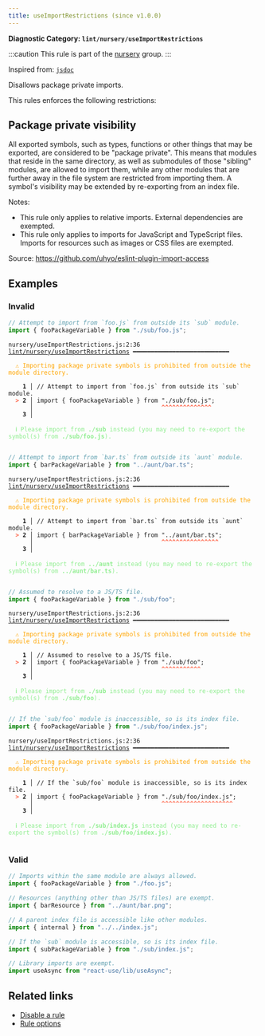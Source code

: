 ```yaml
---
title: useImportRestrictions (since v1.0.0)
---
```


**Diagnostic Category: `lint/nursery/useImportRestrictions`**

:::caution
This rule is part of the [nursery](/linter/rules/#nursery) group.
:::

Inspired from: <a href="https://github.com/import-js/eslint-plugin-import/blob/main/docs/rules/jsdoc.md" target="_blank"><code>jsdoc</code></a>

Disallows package private imports.

This rules enforces the following restrictions:

## Package private visibility

All exported symbols, such as types, functions or other things that may be exported, are
considered to be "package private". This means that modules that reside in the same
directory, as well as submodules of those "sibling" modules, are allowed to import them,
while any other modules that are further away in the file system are restricted from
importing them. A symbol's visibility may be extended by re-exporting from an index file.

Notes:

- This rule only applies to relative imports. External dependencies are exempted.
- This rule only applies to imports for JavaScript and TypeScript files. Imports for
resources such as images or CSS files are exempted.

Source: https://github.com/uhyo/eslint-plugin-import-access

## Examples

### Invalid

```jsx
// Attempt to import from `foo.js` from outside its `sub` module.
import { fooPackageVariable } from "./sub/foo.js";
```

<pre class="language-text"><code class="language-text">nursery/useImportRestrictions.js:2:36 <a href="https://biomejs.dev/linter/rules/use-import-restrictions">lint/nursery/useImportRestrictions</a> ━━━━━━━━━━━━━━━━━━━━━━━━━━━

<strong><span style="color: Orange;">  </span></strong><strong><span style="color: Orange;">⚠</span></strong> <span style="color: Orange;">Importing package private symbols is prohibited from outside the module directory.</span>
  
    <strong>1 │ </strong>// Attempt to import from `foo.js` from outside its `sub` module.
<strong><span style="color: Tomato;">  </span></strong><strong><span style="color: Tomato;">&gt;</span></strong> <strong>2 │ </strong>import { fooPackageVariable } from &quot;./sub/foo.js&quot;;
   <strong>   │ </strong>                                   <strong><span style="color: Tomato;">^</span></strong><strong><span style="color: Tomato;">^</span></strong><strong><span style="color: Tomato;">^</span></strong><strong><span style="color: Tomato;">^</span></strong><strong><span style="color: Tomato;">^</span></strong><strong><span style="color: Tomato;">^</span></strong><strong><span style="color: Tomato;">^</span></strong><strong><span style="color: Tomato;">^</span></strong><strong><span style="color: Tomato;">^</span></strong><strong><span style="color: Tomato;">^</span></strong><strong><span style="color: Tomato;">^</span></strong><strong><span style="color: Tomato;">^</span></strong><strong><span style="color: Tomato;">^</span></strong><strong><span style="color: Tomato;">^</span></strong>
    <strong>3 │ </strong>
  
<strong><span style="color: lightgreen;">  </span></strong><strong><span style="color: lightgreen;">ℹ</span></strong> <span style="color: lightgreen;">Please import from </span><span style="color: lightgreen;"><strong>./sub</strong></span><span style="color: lightgreen;"> instead (you may need to re-export the symbol(s) from </span><span style="color: lightgreen;"><strong>./sub/foo.js</strong></span><span style="color: lightgreen;">).</span>
  
</code></pre>

```jsx
// Attempt to import from `bar.ts` from outside its `aunt` module.
import { barPackageVariable } from "../aunt/bar.ts";
```

<pre class="language-text"><code class="language-text">nursery/useImportRestrictions.js:2:36 <a href="https://biomejs.dev/linter/rules/use-import-restrictions">lint/nursery/useImportRestrictions</a> ━━━━━━━━━━━━━━━━━━━━━━━━━━━

<strong><span style="color: Orange;">  </span></strong><strong><span style="color: Orange;">⚠</span></strong> <span style="color: Orange;">Importing package private symbols is prohibited from outside the module directory.</span>
  
    <strong>1 │ </strong>// Attempt to import from `bar.ts` from outside its `aunt` module.
<strong><span style="color: Tomato;">  </span></strong><strong><span style="color: Tomato;">&gt;</span></strong> <strong>2 │ </strong>import { barPackageVariable } from &quot;../aunt/bar.ts&quot;;
   <strong>   │ </strong>                                   <strong><span style="color: Tomato;">^</span></strong><strong><span style="color: Tomato;">^</span></strong><strong><span style="color: Tomato;">^</span></strong><strong><span style="color: Tomato;">^</span></strong><strong><span style="color: Tomato;">^</span></strong><strong><span style="color: Tomato;">^</span></strong><strong><span style="color: Tomato;">^</span></strong><strong><span style="color: Tomato;">^</span></strong><strong><span style="color: Tomato;">^</span></strong><strong><span style="color: Tomato;">^</span></strong><strong><span style="color: Tomato;">^</span></strong><strong><span style="color: Tomato;">^</span></strong><strong><span style="color: Tomato;">^</span></strong><strong><span style="color: Tomato;">^</span></strong><strong><span style="color: Tomato;">^</span></strong><strong><span style="color: Tomato;">^</span></strong>
    <strong>3 │ </strong>
  
<strong><span style="color: lightgreen;">  </span></strong><strong><span style="color: lightgreen;">ℹ</span></strong> <span style="color: lightgreen;">Please import from </span><span style="color: lightgreen;"><strong>../aunt</strong></span><span style="color: lightgreen;"> instead (you may need to re-export the symbol(s) from </span><span style="color: lightgreen;"><strong>../aunt/bar.ts</strong></span><span style="color: lightgreen;">).</span>
  
</code></pre>

```jsx
// Assumed to resolve to a JS/TS file.
import { fooPackageVariable } from "./sub/foo";
```

<pre class="language-text"><code class="language-text">nursery/useImportRestrictions.js:2:36 <a href="https://biomejs.dev/linter/rules/use-import-restrictions">lint/nursery/useImportRestrictions</a> ━━━━━━━━━━━━━━━━━━━━━━━━━━━

<strong><span style="color: Orange;">  </span></strong><strong><span style="color: Orange;">⚠</span></strong> <span style="color: Orange;">Importing package private symbols is prohibited from outside the module directory.</span>
  
    <strong>1 │ </strong>// Assumed to resolve to a JS/TS file.
<strong><span style="color: Tomato;">  </span></strong><strong><span style="color: Tomato;">&gt;</span></strong> <strong>2 │ </strong>import { fooPackageVariable } from &quot;./sub/foo&quot;;
   <strong>   │ </strong>                                   <strong><span style="color: Tomato;">^</span></strong><strong><span style="color: Tomato;">^</span></strong><strong><span style="color: Tomato;">^</span></strong><strong><span style="color: Tomato;">^</span></strong><strong><span style="color: Tomato;">^</span></strong><strong><span style="color: Tomato;">^</span></strong><strong><span style="color: Tomato;">^</span></strong><strong><span style="color: Tomato;">^</span></strong><strong><span style="color: Tomato;">^</span></strong><strong><span style="color: Tomato;">^</span></strong><strong><span style="color: Tomato;">^</span></strong>
    <strong>3 │ </strong>
  
<strong><span style="color: lightgreen;">  </span></strong><strong><span style="color: lightgreen;">ℹ</span></strong> <span style="color: lightgreen;">Please import from </span><span style="color: lightgreen;"><strong>./sub</strong></span><span style="color: lightgreen;"> instead (you may need to re-export the symbol(s) from </span><span style="color: lightgreen;"><strong>./sub/foo</strong></span><span style="color: lightgreen;">).</span>
  
</code></pre>

```jsx
// If the `sub/foo` module is inaccessible, so is its index file.
import { fooPackageVariable } from "./sub/foo/index.js";
```

<pre class="language-text"><code class="language-text">nursery/useImportRestrictions.js:2:36 <a href="https://biomejs.dev/linter/rules/use-import-restrictions">lint/nursery/useImportRestrictions</a> ━━━━━━━━━━━━━━━━━━━━━━━━━━━

<strong><span style="color: Orange;">  </span></strong><strong><span style="color: Orange;">⚠</span></strong> <span style="color: Orange;">Importing package private symbols is prohibited from outside the module directory.</span>
  
    <strong>1 │ </strong>// If the `sub/foo` module is inaccessible, so is its index file.
<strong><span style="color: Tomato;">  </span></strong><strong><span style="color: Tomato;">&gt;</span></strong> <strong>2 │ </strong>import { fooPackageVariable } from &quot;./sub/foo/index.js&quot;;
   <strong>   │ </strong>                                   <strong><span style="color: Tomato;">^</span></strong><strong><span style="color: Tomato;">^</span></strong><strong><span style="color: Tomato;">^</span></strong><strong><span style="color: Tomato;">^</span></strong><strong><span style="color: Tomato;">^</span></strong><strong><span style="color: Tomato;">^</span></strong><strong><span style="color: Tomato;">^</span></strong><strong><span style="color: Tomato;">^</span></strong><strong><span style="color: Tomato;">^</span></strong><strong><span style="color: Tomato;">^</span></strong><strong><span style="color: Tomato;">^</span></strong><strong><span style="color: Tomato;">^</span></strong><strong><span style="color: Tomato;">^</span></strong><strong><span style="color: Tomato;">^</span></strong><strong><span style="color: Tomato;">^</span></strong><strong><span style="color: Tomato;">^</span></strong><strong><span style="color: Tomato;">^</span></strong><strong><span style="color: Tomato;">^</span></strong><strong><span style="color: Tomato;">^</span></strong><strong><span style="color: Tomato;">^</span></strong>
    <strong>3 │ </strong>
  
<strong><span style="color: lightgreen;">  </span></strong><strong><span style="color: lightgreen;">ℹ</span></strong> <span style="color: lightgreen;">Please import from </span><span style="color: lightgreen;"><strong>./sub/index.js</strong></span><span style="color: lightgreen;"> instead (you may need to re-export the symbol(s) from </span><span style="color: lightgreen;"><strong>./sub/foo/index.js</strong></span><span style="color: lightgreen;">).</span>
  
</code></pre>

### Valid

```jsx
// Imports within the same module are always allowed.
import { fooPackageVariable } from "./foo.js";

// Resources (anything other than JS/TS files) are exempt.
import { barResource } from "../aunt/bar.png";

// A parent index file is accessible like other modules.
import { internal } from "../../index.js";

// If the `sub` module is accessible, so is its index file.
import { subPackageVariable } from "./sub/index.js";

// Library imports are exempt.
import useAsync from "react-use/lib/useAsync";
```

## Related links

- [Disable a rule](/linter/#disable-a-lint-rule)
- [Rule options](/linter/#rule-options)
